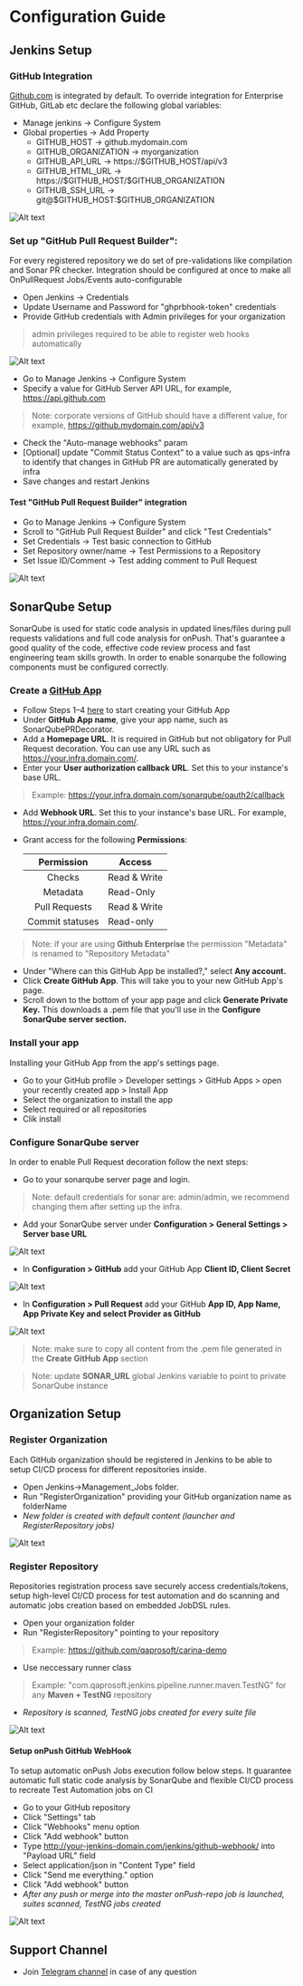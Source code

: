 # Configuration Guide

## Jenkins Setup

### GitHub Integration

[Github.com](github.com) is integrated by default. To override integration for Enterprise GitHub, GitLab etc declare the following global variables:
 <ul>
   <li>  Manage jenkins -> Configure System 
   <li>  Global properties -> Add Property 
       <ul>
       <li type="circle"> GITHUB_HOST -> github.mydomain.com
       <li type="circle"> GITHUB_ORGANIZATION -> myorganization
       <li type="circle"> GITHUB_API_URL -> https://$GITHUB_HOST/api/v3
       <li type="circle"> GITHUB_HTML_URL -> https://$GITHUB_HOST/$GITHUB_ORGANIZATION
       <li type="circle"> GITHUB_SSH_URL -> git@$GITHUB_HOST:$GITHUB_ORGANIZATION
       </ul>
 </ul>
 
![Alt text](https://github.com/qaprosoft/qps-infra/blob/master/docs/img/Enterprise.png?raw=true "Enterprise") 

### Set up "GitHub Pull Request Builder":

For every registered repository we do set of pre-validations like compilation and Sonar PR checker. Integration should be configured at once to make all OnPullRequest Jobs/Events auto-configurable

  * Open Jenkins -> Credentials
  * Update Username and Password for "ghprbhook-token" credentials
  * Provide GitHub credentials with Admin privileges for your organization
  > admin privileges required to be able to register web hooks automatically 
  
![Alt text](https://github.com/qaprosoft/qps-infra/blob/master/docs/img/Credentials.png?raw=true "Credentials")

  * Go to Manage Jenkins -> Configure System
  * Specify a value for GitHub Server API URL, for example, https://api.github.com
  > Note: corporate versions of GitHub should have a different value, for example, https://github.mydomain.com/api/v3
  * Check the "Auto-manage webhooks" param
  * [Optional] update "Commit Status Context" to a value such as qps-infra to identify that changes in GitHub PR are automatically generated by infra
  * Save changes and restart Jenkins

#### Test "GitHub Pull Request Builder" integration

  * Go to Manage Jenkins -> Configure System
  * Scroll to "GitHub Pull Request Builder" and click "Test Credentials"
  * Set Credentials -> Test basic connection to GitHub
  * Set Repository owner/name -> Test Permissions to a Repository
  * Set Issue ID/Comment -> Test adding comment to Pull Request

![Alt text](https://github.com/qaprosoft/qps-infra/blob/master/docs/img/TestGithub.png?raw=true "TestGithub") 

## SonarQube Setup

SonarQube is used for static code analysis in updated lines/files during pull requests validations and full code analysis for onPush.
That's guarantee a good quality of the code, effective code review process and fast engineering team skills growth.
In order to enable sonarqube the following components must be configured correctly.
   
### Create a [GitHub App](https://developer.github.com/apps/about-apps/)

  * Follow Steps 1–4 [here](https://developer.github.com/apps/building-github-apps/creating-a-github-app/) to start creating your GitHub App
  * Under **GitHub App name**, give your app name, such as SonarQubePRDecorator.
  * Add a **Homepage URL**. It is required in GitHub but not obligatory for Pull Request decoration. You can use any URL such as https://your.infra.domain.com/.
  * Enter your **User authorization callback URL**. Set this to your instance's base URL. 
  > Example: https://your.infra.domain.com/sonarqube/oauth2/callback
  * Add **Webhook URL**. Set this to your instance's base URL. For example, https://your.infra.domain.com/.
  * Grant access for the following **Permissions**:
   
      |Permission                | Access        |
      |:------------------------:|---------------|
      |      Checks              | Read & Write  |	
      |      Metadata            | Read-Only     | 
      |      Pull Requests       | Read & Write  |
      |      Commit statuses     | Read-only     |

  > Note: if your are using **Github Enterprise** the permission "Metadata" is renamed to "Repository Metadata"
  
  * Under "Where can this GitHub App be installed?," select **Any account.**
  * Click **Create GitHub App**. This will take you to your new GitHub App's page.
  * Scroll down to the bottom of your app page and click **Generate Private Key.** This downloads a .pem file that you'll use in the **Configure SonarQube server section.**
  
### Install your app

Installing your GitHub App from the app's settings page.

  * Go to your GitHub profile > Developer settings > GitHub Apps > open your recently created app > Install App
  * Select the organization to install the app
  * Select required or all repositories
  * Clik install

  
### Configure SonarQube server

In order to enable Pull Request decoration follow the next steps:

  * Go to your sonarqube server page and login.
  > Note: default credentials for sonar are: admin/admin, we recommend changing them after setting up the infra.
   
  * Add your SonarQube server under **Configuration > General Settings > Server base URL**
   
  ![Alt text](https://github.com/qaprosoft/qps-infra/blob/master/docs/img/SonarBaseUrlConfig.png?raw=true "SonarBaseUrlConfig")
   
  * In **Configuration > GitHub** add your GitHub App **Client ID, Client Secret**
   
  ![Alt text](https://github.com/qaprosoft/qps-infra/blob/master/docs/img/SonarGitHubConfig.png?raw=true "SonarGitHubConfig")
   
  * In **Configuration > Pull Request** add your GitHub **App ID, App Name, App Private Key and select Provider as GitHub**
   
  ![Alt text](https://github.com/qaprosoft/qps-infra/blob/master/docs/img/SonarPullRequestConfig.png?raw=true "SonarPullRequestConfig")
   
  > Note: make sure to copy all content from the .pem file generated in the **Create GitHub App** section
  
  > Note: update **SONAR_URL** global Jenkins variable to point to private SonarQube instance
   
## Organization Setup  

### Register Organization

Each GitHub organization should be registered in Jenkins to be able to setup CI/CD process for different repositories inside.
   
  * Open Jenkins->Management_Jobs folder.
  * Run "RegisterOrganization" providing your GitHub organization name as folderName
  * _New folder is created with default content (launcher and RegisterRepository jobs)_
 
 ![Alt text](https://github.com/qaprosoft/qps-infra/blob/master/docs/img/Organization.png?raw=true "Organization")

### Register Repository

Repositories registration process save securely access credentials/tokens, setup high-level CI/CD process for test automation and do scanning and automatic jobs creation based on embedded JobDSL rules.

   * Open your organization folder
   * Run "RegisterRepository" pointing to your repository
   > Example: https://github.com/qaprosoft/carina-demo
   * Use neccessary runner class
   > Example: "com.qaprosoft.jenkins.pipeline.runner.maven.TestNG" for any **Maven + TestNG** repository
   * _Repository is scanned, TestNG jobs created for every suite file_
     
 ![Alt text](https://github.com/qaprosoft/qps-infra/blob/master/docs/img/Repository.png?raw=true "Repository")       

#### Setup onPush GitHub WebHook

To setup automatic onPush Jobs execution follow below steps. It guarantee automatic full static code analysis by SonarQube and flexible CI/CD process to recreate Test Automation jobs on CI

   * Go to your GitHub repository
   * Click "Settings" tab
   * Click "Webhooks" menu option
   * Click "Add webhook" button
   * Type http://your-jenkins-domain.com/jenkins/github-webhook/ into "Payload URL" field
   * Select application/json in "Content Type" field
   * Click "Send me everything." option
   * Click "Add webhook" button
   * _After any push or merge into the master onPush-repo job is launched, suites scanned, TestNG jobs created_
        
![Alt text](https://github.com/qaprosoft/qps-infra/blob/master/docs/img/PushJobs.png?raw=true "PushJobs")

## Support Channel

  * Join [Telegram channel](https://t.me/qps_infra) in case of any question
